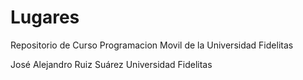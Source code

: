 # Lugares
Repositorio de Curso Programacion Movil de la Universidad Fidelitas

José Alejandro Ruiz Suárez
Universidad Fidelitas
